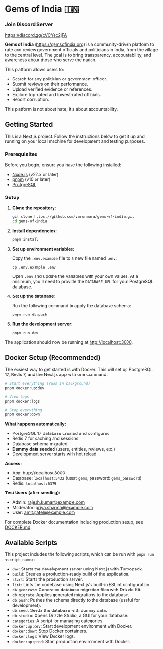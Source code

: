 # Gems of India 🇮🇳

### Join Discord Server

https://discord.gg/cVCYec2jFA

**Gems of India** (https://gemsofindia.org) is a community-driven platform to rate and review government officials and politicians in India, from the village to the central level. The goal is to bring transparency, accountability, and awareness about those who serve the nation.

This platform allows users to:

- Search for any politician or government officer.
- Submit reviews on their performance.
- Upload verified evidence or references.
- Explore top-rated and lowest-rated officials.
- Report corruption.

This platform is not about hate; it's about accountability.

## Getting Started

This is a [Next.js](https://nextjs.org/) project. Follow the instructions below to get it up and running on your local machine for development and testing purposes.

### Prerequisites

Before you begin, ensure you have the following installed:

- [Node.js](https://nodejs.org/) (v22.x or later)
- [pnpm](https://pnpm.io/) (v10 or later)
- [PostgreSQL](https://www.postgresql.org/)

### Setup

1.  **Clone the repository:**

    ```bash
    git clone https://github.com/varunmara/gems-of-india.git
    cd gems-of-india
    ```

2.  **Install dependencies:**

    ```bash
    pnpm install
    ```

3.  **Set up environment variables:**

    Copy the `.env.example` file to a new file named `.env`:

    ```bash
    cp .env.example .env
    ```

    Open `.env` and update the variables with your own values. At a minimum, you'll need to provide the `DATABASE_URL` for your PostgreSQL database.

4.  **Set up the database:**

    Run the following command to apply the database schema:

    ```bash
    pnpm run db:push
    ```

5.  **Run the development server:**
    ```bash
    pnpm run dev
    ```

The application should now be running at [http://localhost:3000](http://localhost:3000).

## Docker Setup (Recommended)

The easiest way to get started is with Docker. This will set up PostgreSQL 17, Redis 7, and the Next.js app with one command:

```bash
# Start everything (runs in background)
pnpm docker:up:dev

# View logs
pnpm docker:logs

# Stop everything
pnpm docker:down
```

**What happens automatically:**

- PostgreSQL 17 database created and configured
- Redis 7 for caching and sessions
- Database schema migrated
- **Dummy data seeded** (users, entities, reviews, etc.)
- Development server starts with hot reload

**Access:**

- App: http://localhost:3000
- Database: `localhost:5432` (user: `gems`, password: `gems_password`)
- Redis: `localhost:6379`

**Test Users (after seeding):**

- Admin: rajesh.kumar@example.com
- Moderator: priya.sharma@example.com
- User: amit.patel@example.com

For complete Docker documentation including production setup, see [DOCKER.md](./DOCKER.md).

## Available Scripts

This project includes the following scripts, which can be run with `pnpm run <script_name>`:

- `dev`: Starts the development server using Next.js with Turbopack.
- `build`: Creates a production-ready build of the application.
- `start`: Starts the production server.
- `lint`: Lints the codebase using Next.js's built-in ESLint configuration.
- `db:generate`: Generates database migration files with Drizzle Kit.
- `db:migrate`: Applies generated migrations to the database.
- `db:push`: Pushes the schema directly to the database (useful for development).
- `db:seed`: Seeds the database with dummy data.
- `db:studio`: Opens Drizzle Studio, a GUI for your database.
- `categories`: A script for managing categories.
- `docker:up:dev`: Start development environment with Docker.
- `docker:down`: Stop Docker containers.
- `docker:logs`: View Docker logs.
- `docker:up:prod`: Start production environment with Docker.
